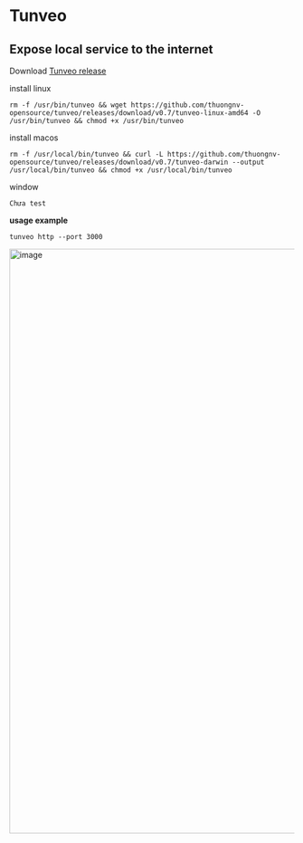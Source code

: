 # Tunveo

## Expose local service to the internet


Download [Tunveo release](https://github.com/thuongnv-opensource/tunveo/releases)


install linux
```
rm -f /usr/bin/tunveo && wget https://github.com/thuongnv-opensource/tunveo/releases/download/v0.7/tunveo-linux-amd64 -O /usr/bin/tunveo && chmod +x /usr/bin/tunveo
```

install macos
```
rm -f /usr/local/bin/tunveo && curl -L https://github.com/thuongnv-opensource/tunveo/releases/download/v0.7/tunveo-darwin --output /usr/local/bin/tunveo && chmod +x /usr/local/bin/tunveo
```

window
```
Chưa test
```

**usage example**
```
tunveo http --port 3000
```

<img width="1033" alt="image" src="https://user-images.githubusercontent.com/24992586/178136220-02bc412f-65fa-4cba-948e-8ae1fbbad9ca.png">
